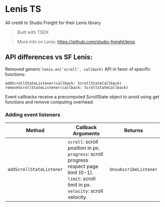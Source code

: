 # Lenis TS

All credit to Studio Freight for their Lenis library

> Built with TSDX

> More info on Lenis: https://github.com/studio-freight/lenis


## API differences vs SF Lenis:

Removed generic `lenis.on('scroll', callback)` API in favor of specific functions:

`addScrollStateListener(callback: ScrollStateCallback)`<br>
`removeScrollStateListener(callback: ScrollStateCallback)`

Event callbacks receive a precomputed ScrollState object to avoid using get functions and remove computing overhead:

### Adding event listeners

| Method                   | Callback Arguments | Returns
|--------------------------|--------------------|--------
| `addScrollStateListener` | `scroll`: scroll position in px.<br>`progress`: scroll progress respect page limit (0-1).<br>`limit`: scroll limit in px. <br>`velocity`: scroll velocity. | `UnsubscribeListener`
